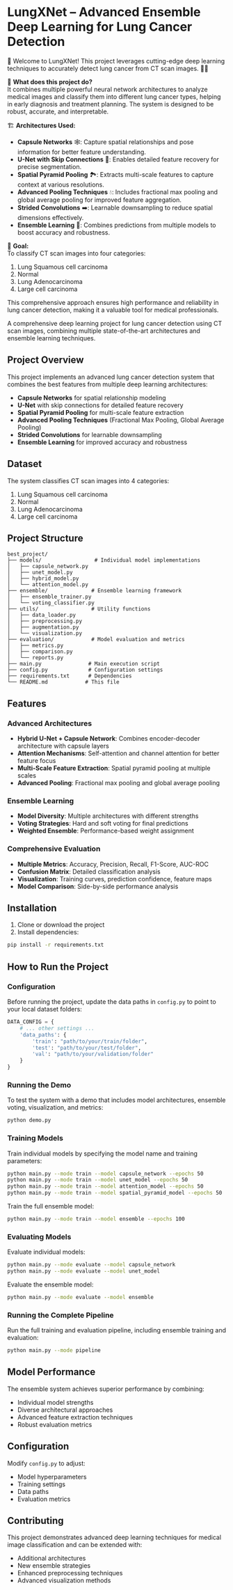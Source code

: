 # LungXNet – Advanced Ensemble Deep Learning for Lung Cancer Detection

🚀 Welcome to LungXNet! This project leverages cutting-edge deep learning techniques to accurately detect lung cancer from CT scan images. 🩻✨

🧠 **What does this project do?**  
It combines multiple powerful neural network architectures to analyze medical images and classify them into different lung cancer types, helping in early diagnosis and treatment planning. The system is designed to be robust, accurate, and interpretable.

🏗️ **Architectures Used:**  
- **Capsule Networks** 🕸️: Capture spatial relationships and pose information for better feature understanding.  
- **U-Net with Skip Connections** 🔄: Enables detailed feature recovery for precise segmentation.  
- **Spatial Pyramid Pooling** 🏞️: Extracts multi-scale features to capture context at various resolutions.  
- **Advanced Pooling Techniques** 💧: Includes fractional max pooling and global average pooling for improved feature aggregation.  
- **Strided Convolutions** ➡️: Learnable downsampling to reduce spatial dimensions effectively.  
- **Ensemble Learning** 🤝: Combines predictions from multiple models to boost accuracy and robustness.

🎯 **Goal:**  
To classify CT scan images into four categories:  
1. Lung Squamous cell carcinoma  
2. Normal  
3. Lung Adenocarcinoma  
4. Large cell carcinoma  

This comprehensive approach ensures high performance and reliability in lung cancer detection, making it a valuable tool for medical professionals.

A comprehensive deep learning project for lung cancer detection using CT scan images, combining multiple state-of-the-art architectures and ensemble learning techniques.

## Project Overview

This project implements an advanced lung cancer detection system that combines the best features from multiple deep learning architectures:

- **Capsule Networks** for spatial relationship modeling
- **U-Net** with skip connections for detailed feature recovery
- **Spatial Pyramid Pooling** for multi-scale feature extraction
- **Advanced Pooling Techniques** (Fractional Max Pooling, Global Average Pooling)
- **Strided Convolutions** for learnable downsampling
- **Ensemble Learning** for improved accuracy and robustness

## Dataset

The system classifies CT scan images into 4 categories:
1. Lung Squamous cell carcinoma
2. Normal
3. Lung Adenocarcinoma
4. Large cell carcinoma

## Project Structure

```
best_project/
├── models/                 # Individual model implementations
│   ├── capsule_network.py
│   ├── unet_model.py
│   ├── hybrid_model.py
│   └── attention_model.py
├── ensemble/              # Ensemble learning framework
│   ├── ensemble_trainer.py
│   └── voting_classifier.py
├── utils/                 # Utility functions
│   ├── data_loader.py
│   ├── preprocessing.py
│   ├── augmentation.py
│   └── visualization.py
├── evaluation/            # Model evaluation and metrics
│   ├── metrics.py
│   ├── comparison.py
│   └── reports.py
├── main.py               # Main execution script
├── config.py             # Configuration settings
├── requirements.txt      # Dependencies
└── README.md            # This file
```

## Features

### Advanced Architectures
- **Hybrid U-Net + Capsule Network**: Combines encoder-decoder architecture with capsule layers
- **Attention Mechanisms**: Self-attention and channel attention for better feature focus
- **Multi-Scale Feature Extraction**: Spatial pyramid pooling at multiple scales
- **Advanced Pooling**: Fractional max pooling and global average pooling

### Ensemble Learning
- **Model Diversity**: Multiple architectures with different strengths
- **Voting Strategies**: Hard and soft voting for final predictions
- **Weighted Ensemble**: Performance-based weight assignment

### Comprehensive Evaluation
- **Multiple Metrics**: Accuracy, Precision, Recall, F1-Score, AUC-ROC
- **Confusion Matrix**: Detailed classification analysis
- **Visualization**: Training curves, prediction confidence, feature maps
- **Model Comparison**: Side-by-side performance analysis

## Installation

1. Clone or download the project
2. Install dependencies:
```bash
pip install -r requirements.txt
```

## How to Run the Project

### Configuration

Before running the project, update the data paths in `config.py` to point to your local dataset folders:

```python
DATA_CONFIG = {
    # ... other settings ...
    'data_paths': {
        'train': "path/to/your/train/folder",
        'test': "path/to/your/test/folder",
        'val': "path/to/your/validation/folder"
    }
}
```

### Running the Demo

To test the system with a demo that includes model architectures, ensemble voting, visualization, and metrics:

```bash
python demo.py
```

### Training Models

Train individual models by specifying the model name and training parameters:

```bash
python main.py --mode train --model capsule_network --epochs 50
python main.py --mode train --model unet_model --epochs 50
python main.py --mode train --model attention_model --epochs 50
python main.py --mode train --model spatial_pyramid_model --epochs 50
```

Train the full ensemble model:

```bash
python main.py --mode train --model ensemble --epochs 100
```

### Evaluating Models

Evaluate individual models:

```bash
python main.py --mode evaluate --model capsule_network
python main.py --mode evaluate --model unet_model
```

Evaluate the ensemble model:

```bash
python main.py --mode evaluate --model ensemble
```

### Running the Complete Pipeline

Run the full training and evaluation pipeline, including ensemble training and evaluation:

```bash
python main.py --mode pipeline
```

## Model Performance

The ensemble system achieves superior performance by combining:
- Individual model strengths
- Diverse architectural approaches
- Advanced feature extraction techniques
- Robust evaluation metrics

## Configuration

Modify `config.py` to adjust:
- Model hyperparameters
- Training settings
- Data paths
- Evaluation metrics

## Contributing

This project demonstrates advanced deep learning techniques for medical image classification and can be extended with:
- Additional architectures
- New ensemble strategies
- Enhanced preprocessing techniques
- Advanced visualization methods

